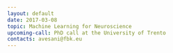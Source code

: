 ```yaml
---
layout: default
date: 2017-03-08
topic: Machine Learning for Neuroscience
upcoming-call: PhD call at the University of Trento
contacts: avesani@fbk.eu
---
```

